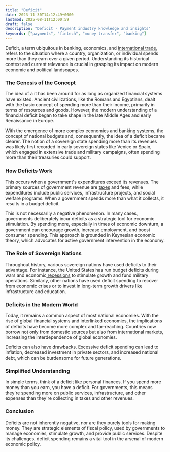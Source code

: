 ```yaml
---
title: "Deficit"
date: 2023-11-30T14:12:49+0000
lastmod: 2025-08-11T12:00:59
draft: false
description: "Deficit - Payment industry knowledge and insights"
keywords: ["payments", "fintech", "money transfer", "banking"]
---
```


Deficit, a term ubiquitous in banking, economics, and [international trade](https://faisalkhanllc.xyz/resources/payments-wiki/i/international-trade/), refers to the situation where a country, organization, or individual spends more than they earn over a given period. Understanding its historical context and current relevance is crucial in grasping its impact on modern economic and political landscapes.

### The Genesis of the Concept

The idea of a it has been around for as long as organized financial systems have existed. Ancient civilizations, like the Romans and Egyptians, dealt with the basic concept of spending more than their income, primarily in terms of resources and goods. However, the modern understanding of a financial deficit began to take shape in the late Middle Ages and early Renaissance in Europe.

With the emergence of more complex economies and banking systems, the concept of national budgets and, consequently, the idea of a deficit became clearer. The notion of a sovereign state spending more than its revenues was likely first recorded in early sovereign states like Venice or Spain, which engaged in extensive trade and military campaigns, often spending more than their treasuries could support.

### How Deficits Work

This occurs when a government's expenditures exceed its revenues. The primary sources of government revenue are [taxes](https://faisalkhanllc.xyz/resources/payments-wiki/t/taxes/) and fees, while expenditures include public services, infrastructure projects, and social welfare programs. When a government spends more than what it collects, it results in a budget deficit.

This is not necessarily a negative phenomenon. In many cases, governments deliberately incur deficits as a strategic tool for economic stimulation. By spending more, especially in times of economic downturn, a government can encourage growth, increase employment, and boost consumer spending. This approach is grounded in Keynesian economic theory, which advocates for active government intervention in the economy.

### The Role of Sovereign Nations

Throughout history, various sovereign nations have used deficits to their advantage. For instance, the United States has run budget deficits during wars and economic[ recessions](https://faisalkhanllc.xyz/resources/payments-wiki/r/recession/) to stimulate growth and fund military operations. Similarly, other nations have used deficit spending to recover from economic crises or to invest in long-term growth drivers like infrastructure and education.

### Deficits in the Modern World

Today, it remains a common aspect of most national economies. With the rise of global financial systems and interlinked economies, the implications of deficits have become more complex and far-reaching. Countries now borrow not only from domestic sources but also from international markets, increasing the interdependence of global economies.

Deficits can also have drawbacks. Excessive deficit spending can lead to inflation, decreased investment in private sectors, and increased national debt, which can be burdensome for future generations.

### Simplified Understanding

In simple terms, think of a deficit like personal finances. If you spend more money than you earn, you have a deficit. For governments, this means they're spending more on public services, infrastructure, and other expenses than they're collecting in taxes and other revenues.

### Conclusion

Deficits are not inherently negative, nor are they purely tools for making money. They are strategic elements of fiscal policy, used by governments to manage economies, stimulate growth, and provide public services. Despite its challenges, deficit spending remains a vital tool in the arsenal of modern economic policy.
